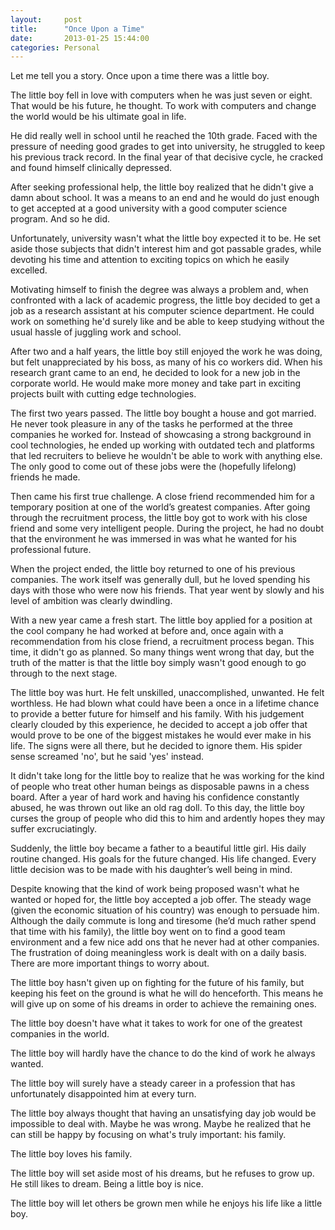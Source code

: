 ```yaml
---
layout:     post
title:      "Once Upon a Time"
date:       2013-01-25 15:44:00
categories: Personal
---
```


Let me tell you a story. Once upon a time there was a little boy.

The little boy fell in love with computers when he was just seven or eight. That would be his future, he thought. To work with computers and change the world would be his ultimate goal in life.

He did really well in school until he reached the 10th grade. Faced with the pressure of needing good grades to get into university, he struggled to keep his previous track record. In the final year of that decisive cycle, he cracked and found himself clinically depressed.

After seeking professional help, the little boy realized that he didn't give a damn about school. It was a means to an end and he would do just enough to get accepted at a good university with a good computer science program. And so he did.

Unfortunately, university wasn't what the little boy expected it to be. He set aside those subjects that didn't interest him and got passable grades, while devoting his time and attention to exciting topics on which he easily excelled.

Motivating himself to finish the degree was always a problem and, when confronted with a lack of academic progress, the little boy decided to get a job as a research assistant at his computer science department. He could work on something he'd surely like and be able to keep studying without the usual hassle of juggling work and school.

After two and a half years, the little boy still enjoyed the work he was doing, but felt unappreciated by his boss, as many of his co workers did. When his research grant came to an end, he decided to look for a new job in the corporate world. He would make more money and take part in exciting projects built with cutting edge technologies.

The first two years passed. The little boy bought a house and got married. He never took pleasure in any of the tasks he performed at the three companies he worked for. Instead of showcasing a strong background in cool technologies, he ended up working with outdated tech and platforms that led recruiters to believe he wouldn't be able to work with anything else. The only good to come out of these jobs were the (hopefully lifelong) friends he made.

Then came his first true challenge. A close friend recommended him for a temporary position at one of the world’s greatest companies. After going through the recruitment process, the little boy got to work with his close friend and some very intelligent people. During the project, he had no doubt that the environment he was immersed in was what he wanted for his professional future.

When the project ended, the little boy returned to one of his previous companies. The work itself was generally dull, but he loved spending his days with those who were now his friends. That year went by slowly and his level of ambition was clearly dwindling.

With a new year came a fresh start. The little boy applied for a position at the cool company he had worked at before and, once again with a recommendation from his close friend, a recruitment process began. This time, it didn't go as planned. So many things went wrong that day, but the truth of the matter is that the little boy simply wasn't good enough to go through to the next stage.

The little boy was hurt. He felt unskilled, unaccomplished, unwanted. He felt worthless. He had blown what could have been a once in a lifetime chance to provide a better future for himself and his family. With his judgement clearly clouded by this experience, he decided to accept a job offer that would prove to be one of the biggest mistakes he would ever make in his life. The signs were all there, but he decided to ignore them. His spider sense screamed 'no', but he said 'yes' instead.

It didn't take long for the little boy to realize that he was working for the kind of people who treat other human beings as disposable pawns in a chess board. After a year of hard work and having his confidence constantly abused, he was thrown out like an old rag doll. To this day, the little boy curses the group of people who did this to him and ardently hopes they may suffer excruciatingly.

Suddenly, the little boy became a father to a beautiful little girl. His daily routine changed. His goals for the future changed. His life changed. Every little decision was to be made with his daughter’s well being in mind.

Despite knowing that the kind of work being proposed wasn't what he wanted or hoped for, the little boy accepted a job offer. The steady wage (given the economic situation of his country) was enough to persuade him. Although the daily commute is long and tiresome (he’d much rather spend that time with his family), the little boy went on to find a good team environment and a few nice add ons that he never had at other companies. The frustration of doing meaningless work is dealt with on a daily basis. There are more important things to worry about.

The little boy hasn't given up on fighting for the future of his family, but keeping his feet on the ground is what he will do henceforth. This means he will give up on some of his dreams in order to achieve the remaining ones.

The little boy doesn't have what it takes to work for one of the greatest companies in the world.

The little boy will hardly have the chance to do the kind of work he always wanted.

The little boy will surely have a steady career in a profession that has unfortunately disappointed him at every turn.

The little boy always thought that having an unsatisfying day job would be impossible to deal with. Maybe he was wrong. Maybe he realized that he can still be happy by focusing on what's truly important: his family.

The little boy loves his family.

The little boy will set aside most of his dreams, but he refuses to grow up. He still likes to dream. Being a little boy is nice.

The little boy will let others be grown men while he enjoys his life like a little boy.
